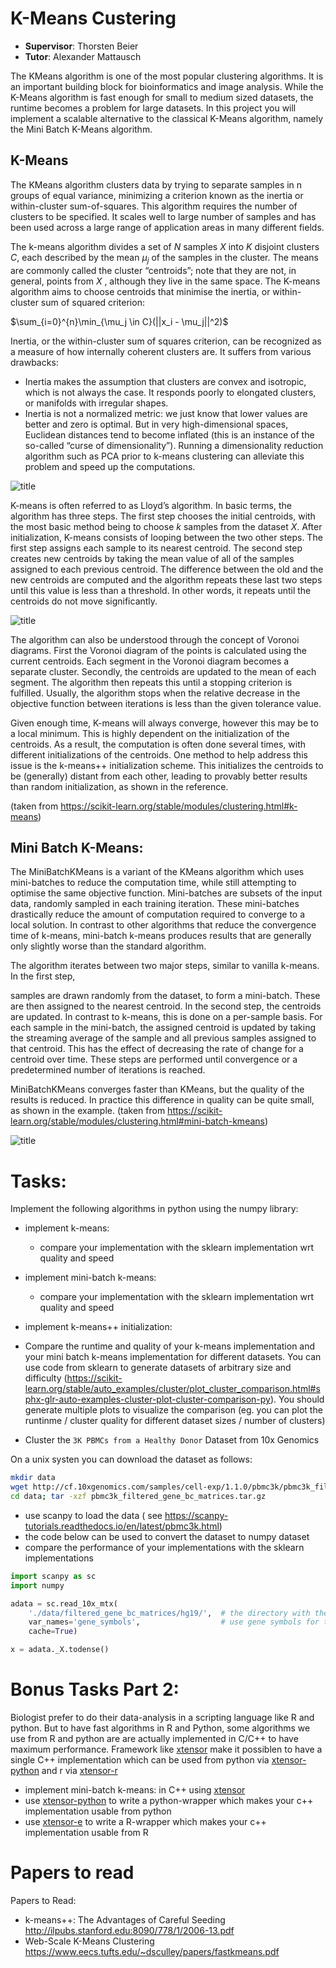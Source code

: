 
# K-Means Custering

* **Supervisor**: Thorsten Beier
* **Tutor**: Alexander Mattausch

The KMeans algorithm is one of the most popular clustering algorithms.
It is an important building block for bioinformatics and image analysis.
While the  K-Means algorithm is fast enough for small to medium sized datasets, the runtime becomes a problem for large datasets.
In this project you will implement a scalable alternative to the classical K-Means algorithm, namely the Mini Batch K-Means algorithm.

## K-Means
The KMeans algorithm clusters data by trying to separate samples in n groups of equal variance, minimizing a criterion known as the inertia or within-cluster sum-of-squares. This algorithm requires the number of clusters to be specified. It scales well to large number of samples and has been used across a large range of application areas in many different fields.

The k-means algorithm divides a set of $N$
samples $X$ into $K$ disjoint clusters $C$, each described by the mean $\mu_j$ of the samples in the cluster. The means are commonly called the cluster “centroids”; note that they are not, in general, points from $X$
, although they live in the same space. The K-means algorithm aims to choose centroids that minimise the inertia, or within-cluster sum of squared criterion:


$\sum_{i=0}^{n}\min_{\mu_j \in C}(||x_i - \mu_j||^2)$


Inertia, or the within-cluster sum of squares criterion, can be recognized as a measure of how internally coherent clusters are. It suffers from various drawbacks:

 - Inertia makes the assumption that clusters are convex and isotropic, which is not always the case. It responds poorly to elongated clusters, or manifolds with irregular shapes.
 - Inertia is not a normalized metric: we just know that lower values are better and zero is optimal. But in very high-dimensional spaces, Euclidean distances tend to become inflated (this is an instance of the so-called “curse of dimensionality”). Running a dimensionality reduction algorithm such as PCA prior to k-means clustering can alleviate this problem and speed up the computations.
 
![title](img/kmeans.png)

K-means is often referred to as Lloyd’s algorithm. In basic terms, the algorithm has three steps. The first step chooses the initial centroids, with the most basic method being to choose $k$ samples from the dataset $X$. After initialization, K-means consists of looping between the two other steps. The first step assigns each sample to its nearest centroid. The second step creates new centroids by taking the mean value of all of the samples assigned to each previous centroid. The difference between the old and the new centroids are computed and the algorithm repeats these last two steps until this value is less than a threshold. In other words, it repeats until the centroids do not move significantly.

![title](img/kmeans_demo.png)

The algorithm can also be understood through the concept of Voronoi diagrams. First the Voronoi diagram of the points is calculated using the current centroids. Each segment in the Voronoi diagram becomes a separate cluster. Secondly, the centroids are updated to the mean of each segment. The algorithm then repeats this until a stopping criterion is fulfilled. Usually, the algorithm stops when the relative decrease in the objective function between iterations is less than the given tolerance value. 

Given enough time, K-means will always converge, however this may be to a local minimum. This is highly dependent on the initialization of the centroids. As a result, the computation is often done several times, with different initializations of the centroids. One method to help address this issue is the k-means++ initialization scheme. This initializes the centroids to be (generally) distant from each other, leading to provably better results than random initialization, as shown in the reference.

(taken from https://scikit-learn.org/stable/modules/clustering.html#k-means)

## Mini Batch K-Means:
The MiniBatchKMeans is a variant of the KMeans algorithm which uses mini-batches to reduce the computation time, while still attempting to optimise the same objective function. Mini-batches are subsets of the input data, randomly sampled in each training iteration. These mini-batches drastically reduce the amount of computation required to converge to a local solution. In contrast to other algorithms that reduce the convergence time of k-means, mini-batch k-means produces results that are generally only slightly worse than the standard algorithm.

The algorithm iterates between two major steps, similar to vanilla k-means. In the first step,

samples are drawn randomly from the dataset, to form a mini-batch. These are then assigned to the nearest centroid. In the second step, the centroids are updated. In contrast to k-means, this is done on a per-sample basis. For each sample in the mini-batch, the assigned centroid is updated by taking the streaming average of the sample and all previous samples assigned to that centroid. This has the effect of decreasing the rate of change for a centroid over time. These steps are performed until convergence or a predetermined number of iterations is reached.

MiniBatchKMeans converges faster than KMeans, but the quality of the results is reduced. In practice this difference in quality can be quite small, as shown in the example.
(taken from https://scikit-learn.org/stable/modules/clustering.html#mini-batch-kmeans)

![title](img/comparison.png)



# Tasks:

Implement the following algorithms in python using the numpy library:
 - implement k-means:
    - compare your implementation with the sklearn implementation wrt quality and speed
 - implement mini-batch k-means:
      - compare your implementation with the sklearn implementation wrt quality and speed
 - implement k-means++ initialization:
 - Compare the runtime and quality of your k-means implementation  and your mini batch k-means implementation for different datasets. You can use code from sklearn to generate datasets of arbitrary size and difficulty (https://scikit-learn.org/stable/auto_examples/cluster/plot_cluster_comparison.html#sphx-glr-auto-examples-cluster-plot-cluster-comparison-py).
 You should generate multiple plots to visualize the comparison (eg. you can plot the runtinme / cluster quality for different dataset sizes / number of clusters)

- Cluster the `3K PBMCs from a Healthy Donor` Dataset  from 10x Genomics

On a unix systen you can download the dataset as follows:

```bash
mkdir data
wget http://cf.10xgenomics.com/samples/cell-exp/1.1.0/pbmc3k/pbmc3k_filtered_gene_bc_matrices.tar.gz -O data/pbmc3k_filtered_gene_bc_matrices.tar.gz
cd data; tar -xzf pbmc3k_filtered_gene_bc_matrices.tar.gz
```

- use scanpy to load the data ( see https://scanpy-tutorials.readthedocs.io/en/latest/pbmc3k.html)
- the code below can be used to convert the dataset to numpy dataset
- compare the performance of your implementations with the sklearn implementations 


```python
import scanpy as sc
import numpy

adata = sc.read_10x_mtx(
    './data/filtered_gene_bc_matrices/hg19/',  # the directory with the `.mtx` file
    var_names='gene_symbols',                  # use gene symbols for the variable names (variables-axis index)
    cache=True)   

x = adata._X.todense()
```

# Bonus Tasks Part 2:

Biologist prefer to do their data-analysis in a scripting language like R and python.
But to have fast algorithms in R and Python, some algorithms we use from R and python are are actually implemented in C/C++ to have maximum performance.
Framework like [xtensor](https://github.com/QuantStack/xtensor) make it possiblen to have a single C++ implementation which can be used from python via [xtensor-python](https://github.com/QuantStack/xtensor-python) and r via [xtensor-r](https://github.com/QuantStack/xtensor-r)

- implement mini-batch k-means: in C++ using  [xtensor](https://github.com/QuantStack/xtensor) 
- use [xtensor-python](https://github.com/QuantStack/xtensor-python) to write a python-wrapper which makes your c++ implementation usable from python
- use [xtensor-e](https://github.com/QuantStack/xtensor-e) to write a R-wrapper which makes your c++ implementation usable from R



# Papers to read

Papers to Read:
  - k-means++:  The Advantages of Careful Seeding http://ilpubs.stanford.edu:8090/778/1/2006-13.pdf
  - Web-Scale K-Means Clustering https://www.eecs.tufts.edu/~dsculley/papers/fastkmeans.pdf
    
